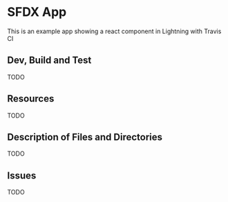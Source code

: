 # SFDX  App
This is an example app showing a react component in Lightning with Travis CI

## Dev, Build and Test
TODO

## Resources
TODO

## Description of Files and Directories
TODO

## Issues
TODO

